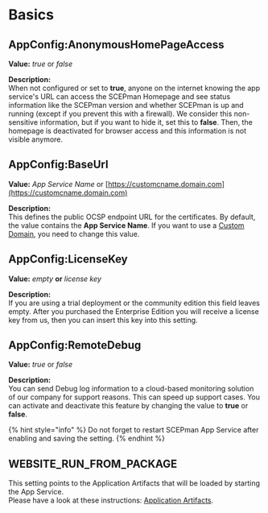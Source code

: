 # Basics

## AppConfig:AnonymousHomePageAccess

**Value:** _true_ or _false_

**Description:**\
When not configured or set to **true**, anyone on the internet knowing the app service's URL can access the SCEPman Homepage and see status information like the SCEPman version and whether SCEPman is up and running (except if you prevent this with a firewall). We consider this non-sensitive information, but if you want to hide it, set this to **false**. Then, the homepage is deactivated for browser access and this information is not visible anymore.

## AppConfig:BaseUrl

**Value:** _App Service Name_ or [https://customcname.domain.com](https://customcname.domain.com)

**Description:**\
This defines the public OCSP endpoint URL for the certificates. By default, the value contains the **App Service Name**. If you want to use a [Custom Domain](../custom-domain.md), you need to change this value.

## AppConfig:LicenseKey

**Value:** _empty_ **or** _license key_

**Description:**\
If you are using a trial deployment or the community edition this field leaves empty. After you purchased the Enterprise Edition you will receive a license key from us, then you can insert this key into this setting.

## AppConfig:RemoteDebug

**Value:** _true_ or _false_

**Description:**\
You can send Debug log information to a cloud-based monitoring solution of our company for support reasons. This can speed up support cases. You can activate and deactivate this feature by changing the value to **true** or **false**.

{% hint style="info" %}
Do not forget to restart SCEPman App Service after enabling and saving the setting.
{% endhint %}

## WEBSITE\_RUN\_FROM\_PACKAGE

This setting points to the Application Artifacts that will be loaded by starting the App Service.\
Please have a look at these instructions: [Application Artifacts](../../../advanced-configuration/application-artifacts.md#change-artifacts).
